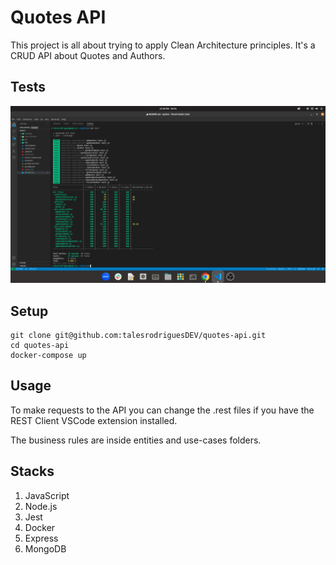 # Quotes API

This project is all about trying to apply Clean Architecture principles. It's a CRUD API about Quotes and Authors.

## Tests

<img src="./tests.png" />

## Setup

```
git clone git@github.com:talesrodriguesDEV/quotes-api.git
cd quotes-api
docker-compose up
```

## Usage

To make requests to the API you can change the .rest files if you have the REST Client VSCode extension installed.

The business rules are inside entities and use-cases folders.

## Stacks

1. JavaScript
2. Node.js
3. Jest
4. Docker
5. Express
6. MongoDB
